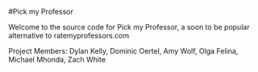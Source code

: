#Pick my Professor

Welcome to the source code for Pick my Professor, a soon to be popular alternative to ratemyprofessors.com


Project Members: Dylan Kelly, Dominic Oertel, Amy Wolf, Olga Felina, Michael Mhonda, Zach White
